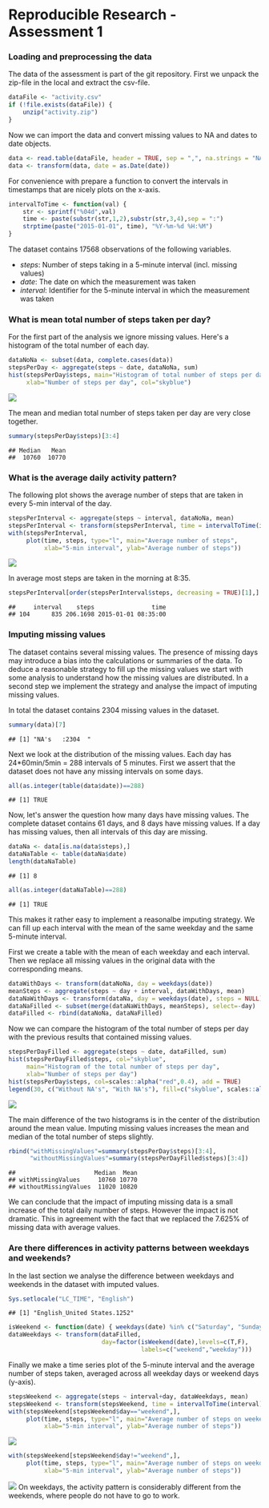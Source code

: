 # Reproducible Research - Assessment 1

### Loading and preprocessing the data
The data of the assessment is part of the git repository. First we unpack the
zip-file in the local and extract the csv-file.

```r
dataFile <- "activity.csv"
if (!file.exists(dataFile)) {
    unzip("activity.zip")
}
```

Now we can import the data and convert missing values to NA and dates to date objects.

```r
data <- read.table(dataFile, header = TRUE, sep = ",", na.strings = "NA")
data <- transform(data, date = as.Date(date))
```

For convenience with prepare a function to convert the intervals in timestamps
that are nicely plots on the x-axis.

```r
intervalToTime <- function(val) {
    str <- sprintf("%04d",val)
    time <- paste(substr(str,1,2),substr(str,3,4),sep = ":")
    strptime(paste("2015-01-01", time), "%Y-%m-%d %H:%M")
}
```

The dataset contains 17568 observations of the following variables.  
* *steps*: Number of steps taking in a 5-minute interval (incl. missing values)  
* *date*: The date on which the measurement was taken  
* *interval*: Identifier for the 5-minute interval in which the measurement was taken  

### What is mean total number of steps taken per day?

For the first part of the analysis we ignore missing values. Here's a histogram of the total number of each day.

```r
dataNoNa <- subset(data, complete.cases(data))
stepsPerDay <- aggregate(steps ~ date, dataNoNa, sum)
hist(stepsPerDay$steps, main="Histogram of total number of steps per day",
     xlab="Number of steps per day", col="skyblue")
```

![](PA1_template_files/figure-html/unnamed-chunk-4-1.png) 

The mean and median total number of steps taken per day are very close together.

```r
summary(stepsPerDay$steps)[3:4]
```

```
## Median   Mean 
##  10760  10770
```

### What is the average daily activity pattern?
The following plot shows the average number of steps that are taken in every 5-min interval of the day.

```r
stepsPerInterval <- aggregate(steps ~ interval, dataNoNa, mean)
stepsPerInterval <- transform(stepsPerInterval, time = intervalToTime(interval))
with(stepsPerInterval,
     plot(time, steps, type="l", main="Average number of steps",
          xlab="5-min interval", ylab="Average number of steps"))
```

![](PA1_template_files/figure-html/unnamed-chunk-6-1.png) 

In average most steps are taken in the morning at 8:35.

```r
stepsPerInterval[order(stepsPerInterval$steps, decreasing = TRUE)[1],]
```

```
##     interval    steps                time
## 104      835 206.1698 2015-01-01 08:35:00
```

### Imputing missing values
The dataset contains several missing values. The presence of missing days may introduce a bias into the calculations or summaries of the data. To deduce a reasonable
strategy to fill up the missing values we start with some analysis to understand
how the missing values are distributed. In a second step we implement the strategy
and analyse the impact of imputing missing values.

In total the dataset contains 2304 missing values in the dataset.

```r
summary(data)[7]
```

```
## [1] "NA's   :2304  "
```

Next we look at the distribution of the missing values. Each day has
24*60min/5min = 288 intervals of 5 minutes. First we assert that the dataset
does not have any missing intervals on some days.

```r
all(as.integer(table(data$date))==288)
```

```
## [1] TRUE
```

Now, let's answer the question how many days have missing values. The complete dataset contains 61 days, and 8 days have missing values. If a day has missing values, then all intervals of this day are missing.

```r
dataNa <- data[is.na(data$steps),]
dataNaTable <- table(dataNa$date)
length(dataNaTable)
```

```
## [1] 8
```

```r
all(as.integer(dataNaTable)==288)
```

```
## [1] TRUE
```

This makes it rather easy to implement a reasonalbe imputing strategy. We can fill up each interval with the mean of the same weekday and the same 5-minute interval.

First we create a table with the mean of each weekday and each interval. Then we replace all missing values in the original data with the corresponding means.

```r
dataWithDays <- transform(dataNoNa, day = weekdays(date))
meanSteps <- aggregate(steps ~ day + interval, dataWithDays, mean)
dataNaWithDays <- transform(dataNa, day = weekdays(date), steps = NULL)
dataNaFilled <- subset(merge(dataNaWithDays, meanSteps), select=-day)
dataFilled <- rbind(dataNoNa, dataNaFilled)
```

Now we can compare the histogram of the total number of steps per day with the previous results that contained missing values.

```r
stepsPerDayFilled <- aggregate(steps ~ date, dataFilled, sum)
hist(stepsPerDayFilled$steps, col="skyblue",
     main="Histogram of the total number of steps per day",
     xlab="Number of steps per day")
hist(stepsPerDay$steps, col=scales::alpha("red",0.4), add = TRUE)
legend(30, c("Without NA's", "With NA's"), fill=c("skyblue", scales::alpha("red",0.4)))
```

![](PA1_template_files/figure-html/unnamed-chunk-12-1.png) 

The main difference of the two histograms is in the center of the distribution around the mean value. Imputing missing values increases the mean and median of the total number of steps slightly.

```r
rbind("withMissingValues"=summary(stepsPerDay$steps)[3:4],
      "withoutMissingValues"=summary(stepsPerDayFilled$steps)[3:4])
```

```
##                      Median  Mean
## withMissingValues     10760 10770
## withoutMissingValues  11020 10820
```

We can conclude that the impact of imputing missing data is a small increase of the total daily number of steps. However the impact is not dramatic. This in agreement with the fact that we replaced the 7.625% of missing data with average values.

### Are there differences in activity patterns between weekdays and weekends?
In the last section we analyse the difference between weekdays and weekends in the dataset with imputed values.

```r
Sys.setlocale("LC_TIME", "English")
```

```
## [1] "English_United States.1252"
```

```r
isWeekend <- function(date) { weekdays(date) %in% c("Saturday", "Sunday")}
dataWeekdays <- transform(dataFilled,
                          day=factor(isWeekend(date),levels=c(T,F),
                                     labels=c("weekend","weekday")))
```

Finally we make a time series plot of the 5-minute interval and the average number of steps taken, averaged across all weekday days or weekend days (y-axis).

```r
stepsWeekend <- aggregate(steps ~ interval+day, dataWeekdays, mean)
stepsWeekend <- transform(stepsWeekend, time = intervalToTime(interval))
with(stepsWeekend[stepsWeekend$day=="weekend",],
     plot(time, steps, type="l", main="Average number of steps on weekend",
          xlab="5-min interval", ylab="Average number of steps"))
```

![](PA1_template_files/figure-html/unnamed-chunk-15-1.png) 

```r
with(stepsWeekend[stepsWeekend$day!="weekend",],
     plot(time, steps, type="l", main="Average number of steps on weekdays",
          xlab="5-min interval", ylab="Average number of steps"))
```

![](PA1_template_files/figure-html/unnamed-chunk-15-2.png) 
On weekdays, the activity pattern is considerably different from the weekends, where people do not have to go to work.
